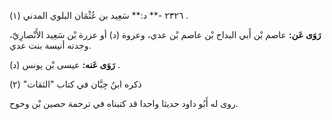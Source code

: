 ٢٣٢٦ -** د:** سَعِيد بن عُثْمَان البلوي المدني (١) .

**رَوَى عَن:** عاصم بْن أَبي البداح بْن عاصم بْن عدي، وعروة (د) أو عزرة بْن سَعِيد الأَنْصارِيّ، وجدته أنيسة بنت عدي.

**رَوَى عَنه:** عيسى بْن يونس (د) .

ذكره ابنُ حِبَّان في كتاب "الثقات" (٢)

روى له أَبُو داود حديثا واحدا قد كتبناه في ترحمة حصين بْن وحوح.